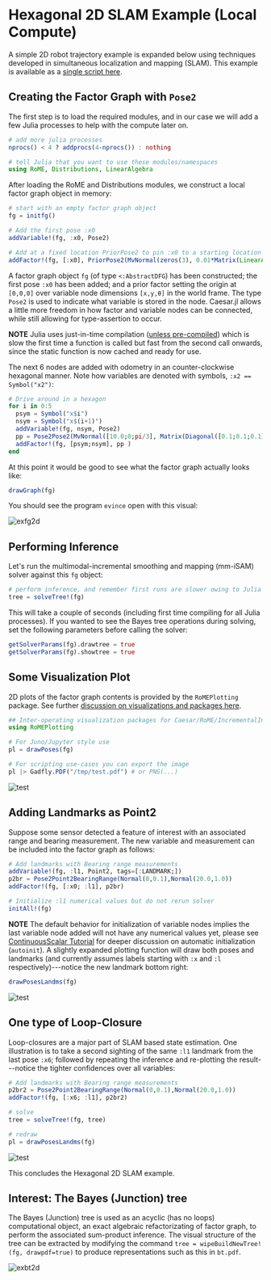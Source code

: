 # Hexagonal 2D SLAM Example (Local Compute)

A simple 2D robot trajectory example is expanded below using techniques developed in simultaneous localization and mapping (SLAM).
This example is available as a [single script here](https://github.com/JuliaRobotics/RoME.jl/blob/master/examples/Hexagonal2D_SLAM.jl).

## Creating the Factor Graph with `Pose2`

The first step is to load the required modules, and in our case we will add a few Julia processes to help with the compute later on.  
```julia
# add more julia processes
nprocs() < 4 ? addprocs(4-nprocs()) : nothing

# tell Julia that you want to use these modules/namespaces
using RoME, Distributions, LinearAlgebra
```
After loading the RoME and Distributions modules, we construct a local factor graph object in memory:
```julia
# start with an empty factor graph object
fg = initfg()

# Add the first pose :x0
addVariable!(fg, :x0, Pose2)

# Add at a fixed location PriorPose2 to pin :x0 to a starting location
addFactor!(fg, [:x0], PriorPose2(MvNormal(zeros(3), 0.01*Matrix(LinearAlgebra.I,3,3))) )
```
A factor graph object `fg` (of type `<:AbstractDFG`) has been constructed; the first pose `:x0` has been added; and a prior factor setting the origin at `[0,0,0]` over variable node dimensions `[x,y,θ]` in the world frame.
The type `Pose2` is used to indicate what variable is stored in the node.
Caesar.jl allows a little more freedom in how factor and variable nodes can be connected, while still allowing for type-assertion to occur.

**NOTE** Julia uses just-in-time compilation ([unless pre-compiled](https://stackoverflow.com/questions/40116045/why-is-julia-taking-a-long-time-on-the-first-call-into-my-module))
 which is slow the first time a function is called but fast from the second call onwards, since the static function is now cached and ready for use.

The next 6 nodes are added with odometry in an counter-clockwise hexagonal manner. Note how variables are denoted with symbols, `:x2 == Symbol("x2")`:
```julia
# Drive around in a hexagon
for i in 0:5
  psym = Symbol("x$i")
  nsym = Symbol("x$(i+1)")
  addVariable!(fg, nsym, Pose2)
  pp = Pose2Pose2(MvNormal([10.0;0;pi/3], Matrix(Diagonal([0.1;0.1;0.1].^2))))
  addFactor!(fg, [psym;nsym], pp )
end
```

At this point it would be good to see what the factor graph actually looks like:
```julia
drawGraph(fg)
```
You should see the program `evince` open with this visual:

![exfg2d](https://user-images.githubusercontent.com/6412556/42296063-0cd056a8-7fbf-11e8-9745-8589446c38f9.png)

## Performing Inference

Let's run the multimodal-incremental smoothing and mapping (mm-iSAM) solver against this `fg` object:
```julia
# perform inference, and remember first runs are slower owing to Julia's just-in-time compiling
tree = solveTree!(fg)
```
This will take a couple of seconds (including first time compiling for all Julia processes).  If you wanted to see the Bayes tree operations during solving, set the following parameters before calling the solver:
```julia
getSolverParams(fg).drawtree = true
getSolverParams(fg).showtree = true
```

## Some Visualization Plot

2D plots of the factor graph contents is provided by the `RoMEPlotting` package.
See further [discussion on visualizations and packages here](http://www.juliarobotics.org/Caesar.jl/latest/arena_visualizations.html).
```julia
## Inter-operating visualization packages for Caesar/RoME/IncrementalInference exist
using RoMEPlotting

# For Juno/Jupyter style use
pl = drawPoses(fg)

# For scripting use-cases you can export the image
pl |> Gadfly.PDF("/tmp/test.pdf") # or PNG(...)
```
![test](https://user-images.githubusercontent.com/6412556/42294545-c6c80f70-7faf-11e8-8167-017889cee932.png)

## Adding Landmarks as Point2

Suppose some sensor detected a feature of interest with an associated range and bearing measurement.
The new variable and measurement can be included into the factor graph as follows:
```julia
# Add landmarks with Bearing range measurements
addVariable!(fg, :l1, Point2, tags=[:LANDMARK;])
p2br = Pose2Point2BearingRange(Normal(0,0.1),Normal(20.0,1.0))
addFactor!(fg, [:x0; :l1], p2br)

# Initialize :l1 numerical values but do not rerun solver
initAll!(fg)
```
**NOTE** The default behavior for initialization of variable nodes implies the last variable node added will not have any numerical values yet, please see [ContinuousScalar Tutorial](http://www.juliarobotics.org/Caesar.jl/latest/tutorialcontinuousscalar.html) for deeper discussion on automatic initialization (`autoinit`).
A slightly expanded plotting function will draw both poses and landmarks (and currently assumes labels starting with `:x` and `:l` respectively)---notice the new landmark bottom right:
```julia
drawPosesLandms(fg)
```

![test](https://user-images.githubusercontent.com/6412556/69353457-6cd82400-0c76-11ea-905c-8f435faa6b11.png)

## One type of Loop-Closure

Loop-closures are a major part of SLAM based state estimation.
One illustration is to take a second sighting of the same `:l1` landmark from the last pose `:x6`; followed by repeating the inference and re-plotting the result---notice the tighter confidences over all variables:
```julia
# Add landmarks with Bearing range measurements
p2br2 = Pose2Point2BearingRange(Normal(0,0.1),Normal(20.0,1.0))
addFactor!(fg, [:x6; :l1], p2br2)

# solve
tree = solveTree!(fg, tree)

# redraw
pl = drawPosesLandms(fg)
```
![test](https://user-images.githubusercontent.com/6412556/42296816-eb086908-7fc7-11e8-90fd-fe47a81fe29a.png)

This concludes the Hexagonal 2D SLAM example.

## Interest: The Bayes (Junction) tree

The Bayes (Junction) tree is used as an acyclic (has no loops) computational object, an exact algebraic refactorizating of factor graph, to perform the associated sum-product inference.
The visual structure of the tree can be extracted by modifying the command `tree = wipeBuildNewTree!(fg, drawpdf=true)` to produce representations such as this in `bt.pdf`.

![exbt2d](https://user-images.githubusercontent.com/6412556/42296896-b2893c78-7fc8-11e8-9291-1db02195c3c0.png)
